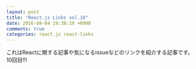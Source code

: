 ```yaml
---
layout: post
title: "React.js Links vol.10"
date: 2016-08-04 19:38:19 +0900
comments: true
categories: react.js react-links
---
```


これはReactに関する記事や気になるissueなどのリンクを紹介する記事です。
10回目!!!

<!-- more -->